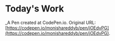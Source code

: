 # Today's Work
 _A Pen created at CodePen.io. Original URL: [https://codepen.io/monishareddyb/pen/jOEdvPG](https://codepen.io/monishareddyb/pen/jOEdvPG).

 